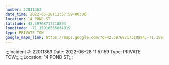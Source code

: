 ```yaml
---
number: 22011363
date_time: 2022-06-28T11:57:59+00:00
location: 14 POND ST
latitude: 42.39768717318894
longitude: -71.15910565034919
type: PRIVATE TOW
google_maps_link: https://maps.google.com/?q=42.39768717318894,-71.15910565034919
---
```


;;;Incident #: 22011363  Date: 2022-06-28 11:57:59   Type: PRIVATE TOW;;;;;;Location: 14 POND ST;;;
